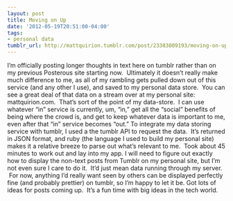 ```yaml
---
layout: post
title: Moving on Up
date: '2012-05-19T20:51:00-04:00'
tags:
- personal data
tumblr_url: http://mattquirion.tumblr.com/post/23383009193/moving-on-up
---
```

I’m officially posting longer thoughts in text here on tumblr rather than on my previous Posterous site starting now.  Ultimately it doesn’t really make much difference to me, as all of my rambling gets pulled down out of this service (and any other I use), and saved to my personal data store.  You can see a great deal of that data on a stream over at my personal site: mattquirion.com.  That’s sort of the point of my data-store.  I can use whatever “in” service is currently, um, “in,” get all the “social” benefits of being where the crowd is, and get to keep whatever data is important to me, even after that “in” service becomes “out.”
To integrate my data storing service with tumblr, I used a the tumblr API to request the data.  It’s returned in JSON format, and ruby (the language I used to build my personal site) makes it a relative breeze to parse out what’s relevant to me.  Took about 45 minutes to work out and lay into my app.
I will need to figure out exactly how to display the non-text posts from Tumblr on my personal site, but I’m not even sure I care to do it.  It’d just mean data running through my server.  For now, anything I’d really want seen by others can be displayed perfectly fine (and probably prettier) on tumblr, so I’m happy to let it be.
Got lots of ideas for posts coming up.  It’s a fun time with big ideas in the tech world.
